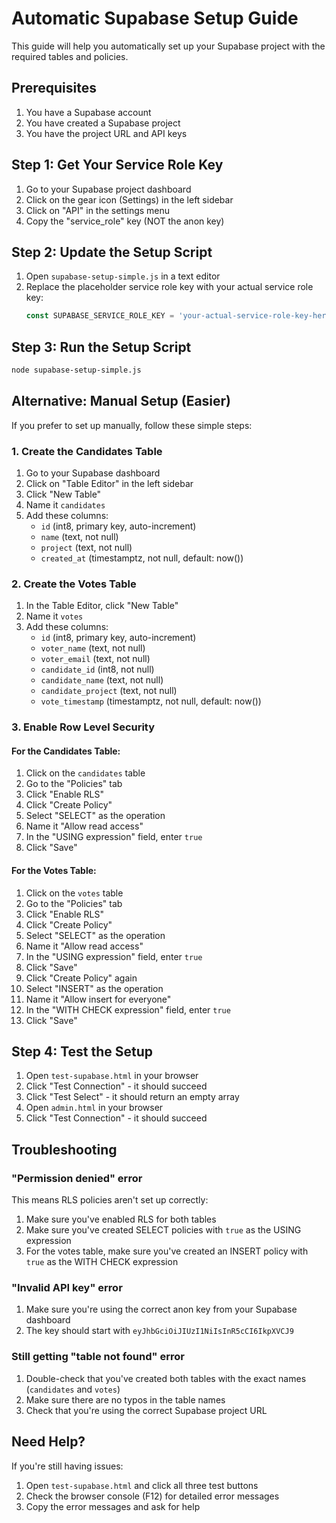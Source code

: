# Automatic Supabase Setup Guide

This guide will help you automatically set up your Supabase project with the required tables and policies.

## Prerequisites

1. You have a Supabase account
2. You have created a Supabase project
3. You have the project URL and API keys

## Step 1: Get Your Service Role Key

1. Go to your Supabase project dashboard
2. Click on the gear icon (Settings) in the left sidebar
3. Click on "API" in the settings menu
4. Copy the "service_role" key (NOT the anon key)

## Step 2: Update the Setup Script

1. Open `supabase-setup-simple.js` in a text editor
2. Replace the placeholder service role key with your actual service role key:
   ```javascript
   const SUPABASE_SERVICE_ROLE_KEY = 'your-actual-service-role-key-here';
   ```

## Step 3: Run the Setup Script

```bash
node supabase-setup-simple.js
```

## Alternative: Manual Setup (Easier)

If you prefer to set up manually, follow these simple steps:

### 1. Create the Candidates Table

1. Go to your Supabase dashboard
2. Click on "Table Editor" in the left sidebar
3. Click "New Table"
4. Name it `candidates`
5. Add these columns:
   - `id` (int8, primary key, auto-increment)
   - `name` (text, not null)
   - `project` (text, not null)
   - `created_at` (timestamptz, not null, default: now())

### 2. Create the Votes Table

1. In the Table Editor, click "New Table"
2. Name it `votes`
3. Add these columns:
   - `id` (int8, primary key, auto-increment)
   - `voter_name` (text, not null)
   - `voter_email` (text, not null)
   - `candidate_id` (int8, not null)
   - `candidate_name` (text, not null)
   - `candidate_project` (text, not null)
   - `vote_timestamp` (timestamptz, not null, default: now())

### 3. Enable Row Level Security

#### For the Candidates Table:

1. Click on the `candidates` table
2. Go to the "Policies" tab
3. Click "Enable RLS"
4. Click "Create Policy"
5. Select "SELECT" as the operation
6. Name it "Allow read access"
7. In the "USING expression" field, enter `true`
8. Click "Save"

#### For the Votes Table:

1. Click on the `votes` table
2. Go to the "Policies" tab
3. Click "Enable RLS"
4. Click "Create Policy"
5. Select "SELECT" as the operation
6. Name it "Allow read access"
7. In the "USING expression" field, enter `true`
8. Click "Save"
9. Click "Create Policy" again
10. Select "INSERT" as the operation
11. Name it "Allow insert for everyone"
12. In the "WITH CHECK expression" field, enter `true`
13. Click "Save"

## Step 4: Test the Setup

1. Open `test-supabase.html` in your browser
2. Click "Test Connection" - it should succeed
3. Click "Test Select" - it should return an empty array
4. Open `admin.html` in your browser
5. Click "Test Connection" - it should succeed

## Troubleshooting

### "Permission denied" error

This means RLS policies aren't set up correctly:
1. Make sure you've enabled RLS for both tables
2. Make sure you've created SELECT policies with `true` as the USING expression
3. For the votes table, make sure you've created an INSERT policy with `true` as the WITH CHECK expression

### "Invalid API key" error

1. Make sure you're using the correct anon key from your Supabase dashboard
2. The key should start with `eyJhbGciOiJIUzI1NiIsInR5cCI6IkpXVCJ9`

### Still getting "table not found" error

1. Double-check that you've created both tables with the exact names (`candidates` and `votes`)
2. Make sure there are no typos in the table names
3. Check that you're using the correct Supabase project URL

## Need Help?

If you're still having issues:
1. Open `test-supabase.html` and click all three test buttons
2. Check the browser console (F12) for detailed error messages
3. Copy the error messages and ask for help